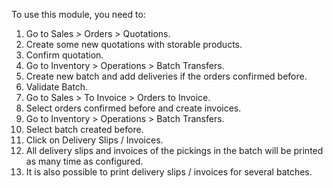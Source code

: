 To use this module, you need to:

1. Go to Sales > Orders > Quotations.
2. Create some new quotations with storable products.
3. Confirm quotation.
4. Go to Inventory > Operations > Batch Transfers.
5. Create new batch and add deliveries if the orders confirmed before.
6. Validate Batch.
7. Go to Sales > To Invoice > Orders to Invoice.
8. Select orders confirmed before and create invoices.
9. Go to Inventory > Operations > Batch Transfers.
10. Select batch created before.
11. Click on Delivery Slips / Invoices.
12. All delivery slips and invoices of the pickings in the batch will be printed as many time as configured.
13. It is also possible to print delivery slips / invoices for several batches.
